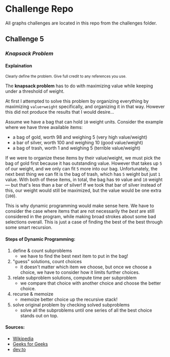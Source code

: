# Challenge Repo
All graphs challenges are located in this repo from the challenges folder.

## Challenge 5
### *Knapsack Problem*
#### Explaination
<small>Clearly define the problem. Give full credit to any references you use.</small>

The **knapsack problem** has to do with maximizing value while keeping under a threshold of weight.

At first I attempted to solve this problem by organizing everything by maximizing `value÷weight` specifically, and organizing it in that way. However this did not produce the results that I would desire...

Assume we have a bag that can hold `10` weight units. Consider the example where we have three available items:
- a bag of gold, worth 98 and weighing 5 (very high value/weight)
- a bar of silver, worth 100 and weighing 10 (good value/weight)
- a bag of trash, worth 1 and weighing 5 (terrible value/weight)

If we were to organize these items by their value/weight, we must pick the bag of gold first because it has outstanding value. However that takes up `5` of our weight, and we only can fit `5` more into our bag. Unfortunately, the next best thing we can fit is the bag of trash, which has `5` weight but just `1` value. With both of these items, in total, the bag has `99` value and `10` weight &mdash; but that's less than a bar of silver! If we took that bar of silver instead of this, our weight would still be maximized, but the value would be one extra (`100`).

This is why dynamic programming would make sense here. We have to consider the case where items that are not necessarily the *best* are still considered in the program, while making broad strokes about some bad selections overall. This is just a case of finding the best of the best through some smart recursion.

#### Steps of Dynamic Programming:
1. define &amp; count subproblems
	- we have to find the best next item to put in the bag!
1. "guess" solutions, count choices
	- it doesn't matter which item we choose, but once we choose a choice, we have to consider how it limits further choices.
1. relate subproblem solutions, compute time per subproblem
	- we compare that choice with another choice and choose the better choice.
1. recurse &amp; memoize
	- memoize better choice up the recursive stack!
1. solve original problem by checking solved subproblems
	- solve all the subproblems until one series of all the best choice stands out on top.

#### Sources:
- [Wikipedia](https://en.wikipedia.org/wiki/Knapsack_problem)
- [Geeks for Geeks](https://www.geeksforgeeks.org/0-1-knapsack-problem-dp-10/)
- [dev.to](https://dev.to/downey/solving-the-knapsack-problem-with-dynamic-programming-4hce)

### 